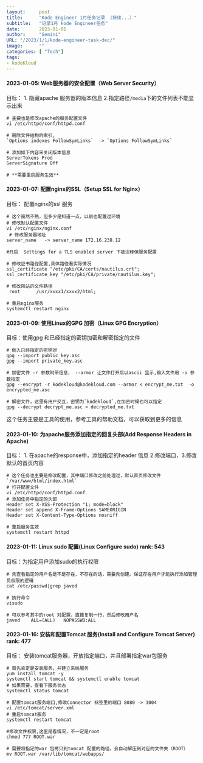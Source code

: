 ```yaml
---
layout:     post
title:      "Kode Engineer 1月任务记录 （持续...）"
subtitle:   "记录1月 kode Engineer任务"
date:       2023-01-01
author:     "Gemini"
URL: "/2023/1/1/kode-engineer-task-dec/"
image:      ""
categories: [ "Tech"]
tags:
- kodeKloud
---
```


#### 2023-01-05: Web服务器的安全配置（Web Server Security）
目标： 1. 隐藏apache 服务器的版本信息 2.指定路径`/media`下的文件列表不能显示出来
```shell
# 主要也是修改apache的服务配置文件
vi /etc/httpd/conf/httpd.conf

# 删除文件结构的索引,
`Options indexes FollowSymLinks`  -> `Options FollowSymLinks` 

# 添加如下内容来关闭版本信息
ServerTokens Prod
ServerSignature Off

# **需要重启服务生效**
```

#### 2023-01-07: 配置nginx的SSL（Setup SSL for Nginx）
目标： 配置nginx的ssl 服务
```shell
# 这个虽然不熟，但多少是知道一点，以前也配置过环境
# 修改默认配置文件
vi /etc/nginx/nginx.conf
 # 修改服务器地址
server_name   -> server_name 172.16.238.12

#开启  Settings for a TLS enabled server 下被注释但服务配置

# 修改证书路径配置,具体路径看实际情况
ssl_certificate "/etc/pki/CA/certs/nautilus.crt";
ssl_certificate_key "/etc/pki/CA/private/nautilus.key";

# 修改网站的文件路径
 root      /usr/xxxx1/xxxx2/html;
 
# 重启nginx服务
systemctl restart nginx
```

#### 2023-01-09: 使用Linux的GPG 加密（Linux GPG Encryption）
目标：使用gpg 和已经指定的密钥加密和解密指定的文件
```shell
# 倒入已经指定的密钥对
gpg --import public_key.asc
gpg --import private_key.asc

# 加密文件 -r 参数附带信息， --armor 让文件打开后以ascii 显示,输入文件用 -o 参数指定
gpg --encrypt -r kodekloud@kodekloud.com --armor < encrypt_me.txt  -o encrypted_me.asc

# 解密文件，这里有用户交互，密钥为`kodekloud`,在加密时候也可以指定
gpg --decrypt decrypt_me.asc > decrypted_me.txt
```
这个任务主要是工具的使用，参考工具的帮助文档，可以获取到更多的信息

#### 2023-01-10: 为apache服务添加指定的回复头部(Add Response Headers in Apache)
目标： 1. 在apache的response中，添加指定的header 信息 2.修改端口，3.修改默认的首页内容
```shell
# 这个任务也主要是修改配置，其中端口修改之前处理过，默认首页修改文件 `/var/www/html/index.html`
# 打开配置文件
vi /etc/httpd/conf/httpd.conf 
# 添加任务中指定的头部
Header set X-XSS-Protection "1; mode=block"
Header set append X-Frame-Options SAMEORIGIN
Header set X-Content-Type-Options nosniff

# 重启服务生效
systemctl restart httpd
```

#### 2023-01-11: Linux sudo 配置(Linux Configure sudo) rank: 543
目标：为指定用户添加sudo的执行权限
```shell
# 先查看指定的用户名是不是存在，不存在的话，需要先创建。保证存在用户才能执行添加管理员权限的逻辑
cat /etc/passwd|grep javed 

# 执行命令
visudo

# 可以参考其中的root 对配置，直接复制一行，然后修改用户名
javed    ALL=(ALL)   NOPASSWD:ALL
```
#### 2023-01-16: 安装和配置Tomcat 服务(Install and Configure Tomcat Server) rank: 477
目标： 安装tomcat服务器，开放指定端口，并且部署指定war包服务
```shell
# 首先肯定是安装服务，并建立系统服务
yum install tomcat -y
systemctl start tomcat && systemctl enable tomcat
# 如果需要，查看下服务状态
systemctl status tomcat

# 配置tomcat服务端口,修改Connector 标签里的端口 8080 -> 3004
vi /etc/tomcat/server.xml
# 重启tomcat服务
systemctl restart tomcat 

#修改文件权限,这里是看情况，不一定是root
chmod 777 ROOT.war

# 需要将指定的war 包拷贝到tomcat 配置的路径。会自动解压到对应的文件夹（ROOT）
mv ROOT.war /var/lib/tomcat/webapps/

```

